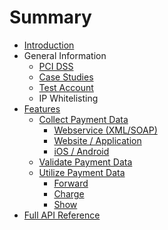 # Summary

* [Introduction](README.md)
* General Information
   * [PCI DSS](understand_pci_dss.md)
   * [Case Studies](sample_business_cases.md)
   * [Test Account](live_mode-test.md)
   * IP Whitelisting
* [Features](features.md)
   * [Collect Payment Data](collect_payment_data.md)
       * [Webservice (XML/SOAP)](webservice.md)
       * [Website / Application](website-application.md)
       * [iOS / Android](mobile-app.md)
   * [Validate Payment Data](validate.md)
   * [Utilize Payment Data](utilize.md)
       * [Forward](forward.md)
       * [Charge](charge.md)
       * [Show](show.md)
* [Full API Reference](full_api_reference.md)

